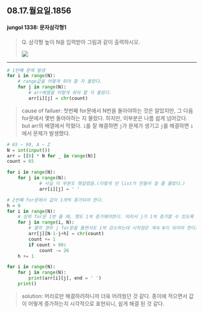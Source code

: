 ## 08.17.월요일.1856

#### jungol 1338: 문자삼각형1

> Q. 삼각형 높이 N을 입력받아 그림과 같이 출력하시오.
>
> ![](http://jungol.co.kr/data/editor/1512/e3050b66a1b29a01767400d7560a4131_1449726717_0591.png)

--------

```python
# 1번째 문제 발생
for i in range(N):
    # range값을 어떻게 줘야 할 지 몰랐다.
    for j in range(N):
        # arr배열을 어떻게 줘야 할 지 몰랐다.
        arr[i][j] = chr(count)      
```

> cause of failuer: 첫번째 for문에서 N번을 돌아야하는 것은 알았지만, 그 다음 for문에서 몇번 돌아야하는 지 몰랐다. 하지만, 이부분은 나름 쉽게 넘어갔다. but arr의 배열에서 막혔다. `i`를 잘 해결하면 `j`가 문제가 생기고 `j`를 해결하면 `i`에서 문제가 발생했다. 



```python
# 65 ~ 90, A ~ Z
N = int(input())
arr = [[0] * N for _ in range(N)]
count = 65

for i in range(N):
    for j in range(N):
        	# 사실 이 부분도 헷갈렸음.(이렇게 빈 list가 만들어 질 줄 몰랐다.)
            arr[i][j] = ' '

# 2번째 for문에서 값이 1개씩 증가되야 한다.
h = 0
for i in range(N):
    # 상위 for문 1번 돌 때, 행도 1씩 증가해야한다. 따라서 j가 1씩 증가할 수 있도록 range를 i~N으로 설정
    for j in range(i, N):
        # 열의 경우 j for문을 돌면서도 1씩 감소하는데 시작점은 계속 N이 되어야 한다. 따라서 i for문을 돌 때 1씩 증가 시켜 시작점을 같게 만들어 줬다.
        arr[j][N-1-j+h] = chr(count)
        count += 1
        if count > 90:
            count -= 26
    h += 1

for i in range(N):
    for j in range(N):
        print(arr[i][j], end = ' ')
    print()
```

> solution: 머리로만 해결하려하니까 더욱 어려웠던 것 같다. 종이에 적으면서 값이 어떻게 증가하는지 시각적으로 표현되니, 쉽게 해결 된 것 같다.